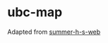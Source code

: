 # ubc-map

Adapted from [summer-h-s-web]([url](https://github.com/summer-h-s/summer-h-s-web/tree/main/Lab2))
